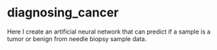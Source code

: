 # diagnosing_cancer
Here I create an artificial neural network that can predict if a sample is a tumor or benign from needle biopsy sample data.
